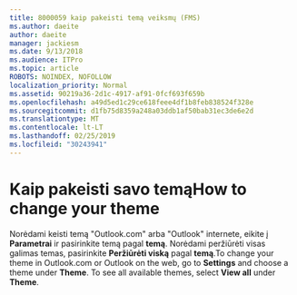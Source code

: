 ```yaml
---
title: 8000059 kaip pakeisti temą veiksmų (FMS)
ms.author: daeite
author: daeite
manager: jackiesm
ms.date: 9/13/2018
ms.audience: ITPro
ms.topic: article
ROBOTS: NOINDEX, NOFOLLOW
localization_priority: Normal
ms.assetid: 90219a36-2d1c-4917-af91-0fcf693f659b
ms.openlocfilehash: a49d5ed1c29ce618feee4df1b8feb838524f328e
ms.sourcegitcommit: d1fb75d8359a248a03ddb1af50bab31ec3de6e2d
ms.translationtype: MT
ms.contentlocale: lt-LT
ms.lasthandoff: 02/25/2019
ms.locfileid: "30243941"
---
```

# <a name="how-to-change-your-theme"></a><span data-ttu-id="9baff-102">Kaip pakeisti savo temą</span><span class="sxs-lookup"><span data-stu-id="9baff-102">How to change your theme</span></span>

<span data-ttu-id="9baff-p101">Norėdami keisti temą "Outlook.com" arba "Outlook" internete, eikite į **Parametrai** ir pasirinkite temą pagal **temą**. Norėdami peržiūrėti visas galimas temas, pasirinkite **Peržiūrėti viską** pagal **temą**.</span><span class="sxs-lookup"><span data-stu-id="9baff-p101">To change your theme in Outlook.com or Outlook on the web, go to **Settings** and choose a theme under **Theme**. To see all available themes, select **View all** under **Theme**.</span></span> 
  

